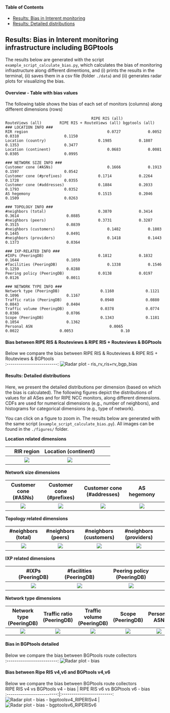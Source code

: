 #### Table of Contents  
- [Results: Bias in Interent monitoring](#results-bias-in-interent-monitoring-infrastructure)  
- [Results: Detailed distributions](#results-detailed-distributions)


## Results: Bias in Interent monitoring infrastructure including BGPtools
The results below are generated with the script `example_script_calculate_bias.py`, which calculates the bias of monitoring infrastructure along different dimentions, and (i) prints the results in the terminal, (ii) saves them in a csv file (folder `./data`) and (ii) generates radar plots for visualizing the bias.

#### Overview - Table with bias values 
The following table shows the bias of each set of monitors (columns) along different dimensions (rows)
```
                                      RIPE RIS (all)          RouteViews (all)        RIPE RIS + RouteViews (all) bgptools (all)
### LOCATION INFO ###
RIR region                                   0.0727	           0.0052	               0.0310	                 0.1150
Location (country)	                     0.1985	           0.1807	               0.1353	                 0.3477
Location (continent)	                     0.0683	           0.0081	               0.0305	                 0.0995

### NETWORK SIZE INFO ### 
Customer cone (#ASNs)	                     0.1666	           0.1913	               0.1597	                 0.0542
Customer cone (#prefixes)	             0.1714	           0.2264	               0.1728	                 0.0355
Customer cone (#addresses)	             0.1884	           0.2033	               0.1793	                 0.0352
AS hegemony	                             0.1515	           0.2046	               0.1509	                 0.0263

### TOPOLOGY INFO ###
#neighbors (total)	                     0.3870	           0.3414	              0.3614	                 0.0885
#neighbors (peers)	                     0.3731	           0.3287	              0.3515	                 0.0839
#neighbors (customers)	                     0.1482	           0.1803	              0.1445                     0.0491
#neighbors (providers)	                     0.1418	           0.1443	              0.1373	                 0.0364
 
### IXP-RELATED INFO ###
#IXPs (PeeringDB)	                     0.1812	           0.1832	              0.1644	                 0.1059             
#facilities (PeeringDB)	                     0.1338	           0.1546	              0.1259	                 0.0288
Peering policy (PeeringDB)	             0.0138	           0.0197	              0.0126	                 0.0011

### NETWORK TYPE INFO ###
Network type (PeeringDB)	              0.1160	          0.1121	              0.1096	                 0.1167
Traffic ratio (PeeringDB)	              0.0940	          0.0880	              0.0843	                 0.0404
Traffic volume (PeeringDB)	              0.0378	          0.0774	              0.0386	                 0.0706  
Scope (PeeringDB)	                      0.1343	          0.1181	              0.1054	                 0.1362
Personal ASN	                              0.0065	          0.0022	              0.0053	                 0.10

```



#### Bias between RIPE RIS & Routeviews & RIPE RIS + Routeviews & BGPtools

Below we compare the bias between RIPE RIS & Routeviews & RIPE RIS + Routeviews & BGPtools       
:-------------------------:
![Radar plot - ris_rv_ris+rv_bgp_bias](./figures/fig_radar_RIPERIS_RV_RIPERIS+RV_bgptools.png?raw=true) 


#### Results: Detailed distributions

Here, we present the detailed distributions per dimension (based on which the bias is calculated). The following figures depict the distributions of values for all ASes and for RIPE NCC monitors, along different dimensions. CDFs are used for numerical dimensions (e.g., number of neighbors), and histograms for categorical dimensions (e.g., type of network).

You can click on a figure to zoom in. The results below are generated with the same script (``example_script_calculate_bias.py``). All images can be found in the `./figures/` folder.  

**Location related dimensions**

&nbsp;|RIR region|Location (continent)|&nbsp;| &nbsp;
:---:|:---:|:---:|:---:|:---:
&nbsp; |![](./figures/Fig_Histogram_AS_rank_source.png?raw=true)| ![](./figures/Fig_Histogram_AS_rank_continent.png?raw=true)|&nbsp;|&nbsp;


**Network size dimensions**

Customer cone (#ASNs) | Customer cone (#prefixes) | Customer cone (#addresses) | AS hegemony | &nbsp;
:---:|:---:|:---:|:---:|:---:
![](./figures/Fig_CDF_AS_rank_numberAsns.png?raw=true)|![](./figures/Fig_CDF_AS_rank_numberPrefixes.png?raw=true)|![](./figures/Fig_CDF_AS_rank_numberAddresses.png?raw=true)|![](./figures/Fig_CDF_AS_hegemony.png?raw=true)|&nbsp;


**Topology related dimensions**

#neighbors (total)|#neighbors (peers)|#neighbors (customers)|#neighbors (providers)|&nbsp;
:---:|:---:|:---:|:---:|:---:
![](./figures/Fig_CDF_AS_rank_total.png?raw=true)|![](./figures/Fig_CDF_AS_rank_peer.png?raw=true)|![](./figures/Fig_CDF_AS_rank_customer.png?raw=true)|![](./figures/Fig_CDF_AS_rank_provider.png?raw=true)|&nbsp;



**IXP related dimensions**

&nbsp;|#IXPs (PeeringDB)|#facilities (PeeringDB)|Peering policy (PeeringDB)|&nbsp;
:---:|:---:|:---:|:---:|:---:
&nbsp;|![](./figures/Fig_CDF_peeringDB_ix_count.png?raw=true)|![](./figures/Fig_CDF_peeringDB_fac_count.png?raw=true)|![](./figures/Fig_Histogram_peeringDB_policy_general.png?raw=true)|&nbsp;


**Network type dimensions**

Network type (PeeringDB)|Traffic ratio (PeeringDB)|Traffic volume (PeeringDB)|Scope (PeeringDB)|Personal ASN
:---:|:---:|:---:|:---:|:---:
![](./figures/Fig_Histogram_peeringDB_info_type.png?raw=true)|![](./figures/Fig_Histogram_peeringDB_info_ratio.png?raw=true)|![](./figures/Fig_Histogram_peeringDB_info_traffic.png?raw=true)|![](./figures/Fig_Histogram_peeringDB_info_scope.png?raw=true)|![](./figures/Fig_Histogram_is_personal_AS.png?raw=true)


#### Bias in BGPtools detailed

Below we compare the bias between BGPtools route collectors        
:-------------------------:
![Radar plot - bias](./figures/fig_radar_bgptools.png?raw=true) 

#### Bias between Ripe RIS v4,v6 and BGPtools v4,v6

Below we compare the bias between BGPtools route collectors        
RIPE RIS v4 vs BGPtools v4 - bias            |  RIPE RIS v6 vs BGPtools v6 - bias  
:-------------------------:|:-------------------------:
![Radar plot - bias - bgptoolsv4_RIPERISv4](./figures/fig_radar_bgptoolsv4_RIPERISv4.png?raw=true)  |  ![Radar plot - bias - bgptoolsv6_RIPERISv6](./figures/fig_radar_bgptoolsv6_RIPERISv6.png?raw=true)

